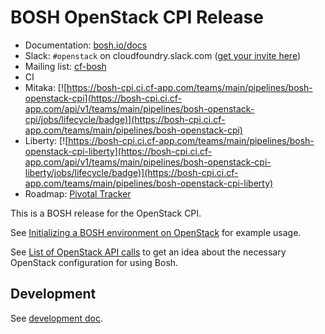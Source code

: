 # BOSH OpenStack CPI Release

* Documentation: [bosh.io/docs](https://bosh.io/docs)
* Slack: `#openstack` on cloudfoundry.slack.com ([get your invite here](https://slack.cloudfoundry.org/))
* Mailing list: [cf-bosh](https://lists.cloudfoundry.org/pipermail/cf-bosh)
* CI 
 * Mitaka:  [![https://bosh-cpi.ci.cf-app.com/teams/main/pipelines/bosh-openstack-cpi](https://bosh-cpi.ci.cf-app.com/api/v1/teams/main/pipelines/bosh-openstack-cpi/jobs/lifecycle/badge)](https://bosh-cpi.ci.cf-app.com/teams/main/pipelines/bosh-openstack-cpi)
 * Liberty: [![https://bosh-cpi.ci.cf-app.com/teams/main/pipelines/bosh-openstack-cpi-liberty](https://bosh-cpi.ci.cf-app.com/api/v1/teams/main/pipelines/bosh-openstack-cpi-liberty/jobs/lifecycle/badge)](https://bosh-cpi.ci.cf-app.com/teams/main/pipelines/bosh-openstack-cpi-liberty)
* Roadmap: [Pivotal Tracker](https://www.pivotaltracker.com/n/projects/1456570)

This is a BOSH release for the OpenStack CPI.

See [Initializing a BOSH environment on OpenStack](https://bosh.io/docs/init-openstack.html) for example usage.

See [List of OpenStack API calls](docs/openstack-api-calls.md) to get an idea about the necessary OpenStack configuration for using Bosh.

## Development

See [development doc](docs/development.md).
